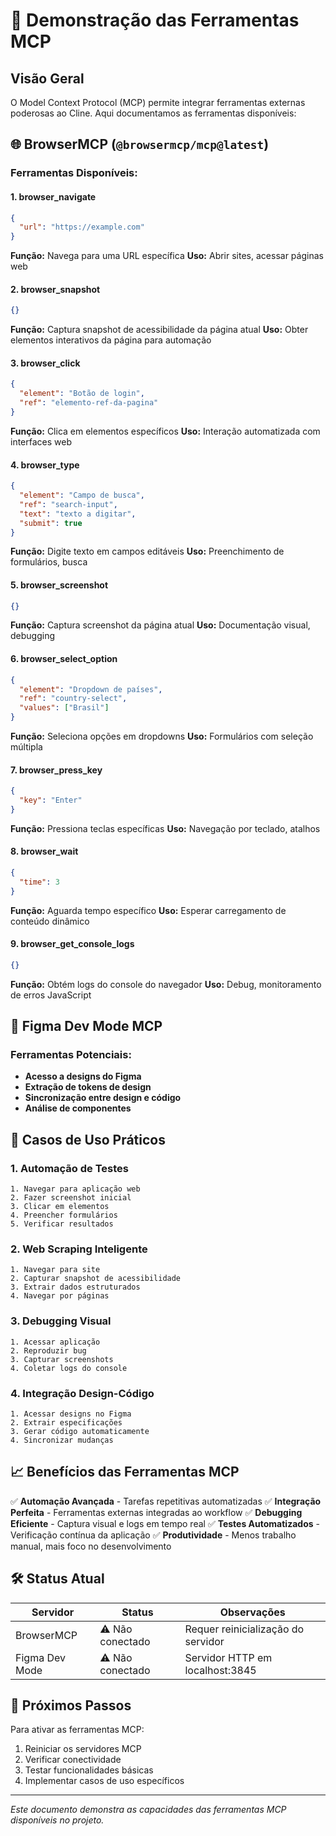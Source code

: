 # 🚀 Demonstração das Ferramentas MCP

## Visão Geral

O Model Context Protocol (MCP) permite integrar ferramentas externas poderosas ao Cline. Aqui documentamos as ferramentas disponíveis:

## 🌐 BrowserMCP (`@browsermcp/mcp@latest`)

### Ferramentas Disponíveis:

#### 1. **browser_navigate**
```json
{
  "url": "https://example.com"
}
```
**Função:** Navega para uma URL específica
**Uso:** Abrir sites, acessar páginas web

#### 2. **browser_snapshot**
```json
{}
```
**Função:** Captura snapshot de acessibilidade da página atual
**Uso:** Obter elementos interativos da página para automação

#### 3. **browser_click**
```json
{
  "element": "Botão de login",
  "ref": "elemento-ref-da-pagina"
}
```
**Função:** Clica em elementos específicos
**Uso:** Interação automatizada com interfaces web

#### 4. **browser_type**
```json
{
  "element": "Campo de busca",
  "ref": "search-input",
  "text": "texto a digitar",
  "submit": true
}
```
**Função:** Digite texto em campos editáveis
**Uso:** Preenchimento de formulários, busca

#### 5. **browser_screenshot**
```json
{}
```
**Função:** Captura screenshot da página atual
**Uso:** Documentação visual, debugging

#### 6. **browser_select_option**
```json
{
  "element": "Dropdown de países",
  "ref": "country-select",
  "values": ["Brasil"]
}
```
**Função:** Seleciona opções em dropdowns
**Uso:** Formulários com seleção múltipla

#### 7. **browser_press_key**
```json
{
  "key": "Enter"
}
```
**Função:** Pressiona teclas específicas
**Uso:** Navegação por teclado, atalhos

#### 8. **browser_wait**
```json
{
  "time": 3
}
```
**Função:** Aguarda tempo específico
**Uso:** Esperar carregamento de conteúdo dinâmico

#### 9. **browser_get_console_logs**
```json
{}
```
**Função:** Obtém logs do console do navegador
**Uso:** Debug, monitoramento de erros JavaScript

## 🎨 Figma Dev Mode MCP

### Ferramentas Potenciais:
- **Acesso a designs do Figma**
- **Extração de tokens de design**
- **Sincronização entre design e código**
- **Análise de componentes**

## 🔧 Casos de Uso Práticos

### 1. **Automação de Testes**
```
1. Navegar para aplicação web
2. Fazer screenshot inicial
3. Clicar em elementos
4. Preencher formulários
5. Verificar resultados
```

### 2. **Web Scraping Inteligente**
```
1. Navegar para site
2. Capturar snapshot de acessibilidade
3. Extrair dados estruturados
4. Navegar por páginas
```

### 3. **Debugging Visual**
```
1. Acessar aplicação
2. Reproduzir bug
3. Capturar screenshots
4. Coletar logs do console
```

### 4. **Integração Design-Código**
```
1. Acessar designs no Figma
2. Extrair especificações
3. Gerar código automaticamente
4. Sincronizar mudanças
```

## 📈 Benefícios das Ferramentas MCP

✅ **Automação Avançada** - Tarefas repetitivas automatizadas
✅ **Integração Perfeita** - Ferramentas externas integradas ao workflow
✅ **Debugging Eficiente** - Captura visual e logs em tempo real
✅ **Testes Automatizados** - Verificação contínua da aplicação
✅ **Produtividade** - Menos trabalho manual, mais foco no desenvolvimento

## 🛠️ Status Atual

| Servidor | Status | Observações |
|----------|--------|-------------|
| BrowserMCP | ⚠️ Não conectado | Requer reinicialização do servidor |
| Figma Dev Mode | ⚠️ Não conectado | Servidor HTTP em localhost:3845 |

## 🚀 Próximos Passos

Para ativar as ferramentas MCP:
1. Reiniciar os servidores MCP
2. Verificar conectividade
3. Testar funcionalidades básicas
4. Implementar casos de uso específicos

---

*Este documento demonstra as capacidades das ferramentas MCP disponíveis no projeto.*
